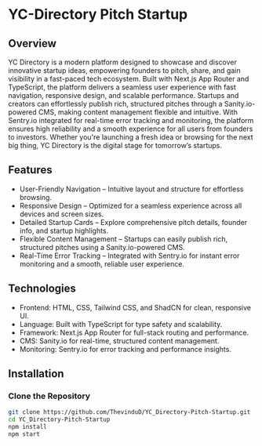 # YC-Directory Pitch Startup

## Overview

YC Directory is a modern platform designed to showcase and discover innovative startup ideas, empowering founders to pitch, share, and gain visibility in a fast-paced tech ecosystem.
Built with Next.js App Router and TypeScript, the platform delivers a seamless user experience with fast navigation, responsive design, and scalable performance.
Startups and creators can effortlessly publish rich, structured pitches through a Sanity.io-powered CMS, making content management flexible and intuitive.
With Sentry.io integrated for real-time error tracking and monitoring, the platform ensures high reliability and a smooth experience for all users from founders to investors.
Whether you're launching a fresh idea or browsing for the next big thing, YC Directory is the digital stage for tomorrow’s startups.

## Features 

- User-Friendly Navigation – Intuitive layout and structure for effortless browsing.
- Responsive Design – Optimized for a seamless experience across all devices and screen sizes.
- Detailed Startup Cards – Explore comprehensive pitch details, founder info, and startup highlights.
- Flexible Content Management – Startups can easily publish rich, structured pitches using a Sanity.io-powered CMS.
- Real-Time Error Tracking – Integrated with Sentry.io for instant error monitoring and a smooth, reliable user experience.

## Technologies 

- Frontend: HTML, CSS, Tailwind CSS, and ShadCN for clean, responsive UI.
- Language: Built with TypeScript for type safety and scalability.
- Framework: Next.js App Router for full-stack routing and performance.
- CMS: Sanity.io for real-time, structured content management.
- Monitoring: Sentry.io for error tracking and performance insights.


## Installation
### Clone the Repository
```bash
git clone https://github.com/ThevinduD/YC_Directory-Pitch-Startup.git
cd YC_Directory-Pitch-Startup
npm install
npm start
```
